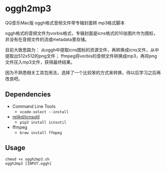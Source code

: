 # oggh2mp3

QQ音乐Mac版 oggh格式音频文件带专辑封面转 mp3格式脚本

oggh格式的音频文件为vorbis格式，专辑封面是icns格式的10张图片作为图标，并没有在音频文件的流或metadata里存储。

目前大致思路为：
从oggh中提取icns图标的资源文件，再转换成icns文件，从中提取出512x512的png文件；
ffmpeg将vorbis的音频文件转换成mp3，再将png文件压入mp3文件，获得最终结果。

因为不熟悉相关工具包用法，选择了一个比较笨的方式来转换，待以后学习之后再改良吧。

## Dependencies

- Command Line Tools
    - `xcode-select --install`
- [relikd/icnsutil](https://github.com/relikd/icnsutil)
    - `pip3 install icnsutil`
- ffmpeg
    - `brew install ffmpeg`

## Usage

```shell
chmod +x oggh2mp3.sh
oggh2mp3 [INPUT.oggh]
```
